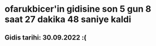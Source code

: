# ofarukbicer'in gidisine son 5 gun 8 saat 27 dakika 48 saniye kaldi

## Gidis tarihi: 30.09.2022 :(